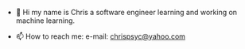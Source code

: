 - 👋 Hi my name is Chris a software engineer learning and working on machine learning.

- 📫 How to reach me: e-mail: chrispsyc@yahoo.com
